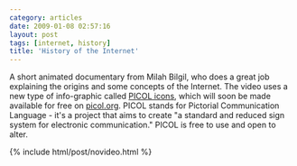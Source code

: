 ```yaml
---
category: articles
date: 2009-01-08 02:57:16
layout: post
tags: [internet, history]
title: 'History of the Internet'
---
```


<p>A short animated documentary from Milah Bilgil, who does a great job explaining the origins and some concepts of the Internet. The video uses a new type of info-graphic called <a href="http://www.picol.org/icon_library.php">PICOL icons</a>, which will soon be made available for free on <a href="http://www.picol.org/">picol.org</a>. PICOL stands for Pictorial Communication Language - it's a project that aims to create "a standard and reduced sign system for electronic communication." PICOL is free to use and open to alter.</p>

{% include html/post/novideo.html %}

<!--
<object>
  <param name="allowfullscreen" value="true" >
  <param name="allowscriptaccess" value="always" >
  <param name="movie" value="http://vimeo.com/moogaloop.swf?clip_id=2696386&amp;server=vimeo.com&amp;show_title=1&amp;show_byline=1&amp;show_portrait=0&amp;color=&amp;fullscreen=1" >
  <embed src="http://vimeo.com/moogaloop.swf?clip_id=2696386&amp;server=vimeo.com&amp;show_title=1&amp;show_byline=1&amp;show_portrait=0&amp;color=&amp;fullscreen=1" type="application/x-shockwave-flash" allowfullscreen="true" allowscriptaccess="always" width="400" height="225" >
</object>

<p>RSS readers should click <a href="//joaobordalo.com/articles/2009/01/08/history-of-the-internet">here</a> to watch the video.</p>
-->
